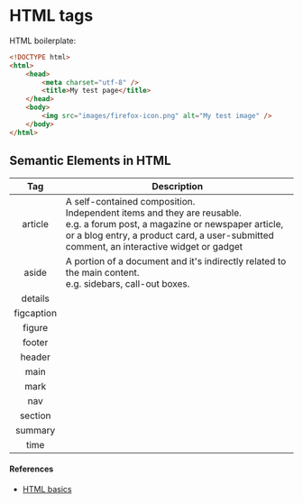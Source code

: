 # HTML tags

HTML boilerplate:

```html
<!DOCTYPE html>
<html>
	<head>
		<meta charset="utf-8" />
		<title>My test page</title>
	</head>
	<body>
		<img src="images/firefox-icon.png" alt="My test image" />
	</body>
</html>
```

## Semantic Elements in HTML

|    Tag     | Description                                                                                                                                                                                                           |
| :--------: | --------------------------------------------------------------------------------------------------------------------------------------------------------------------------------------------------------------------- |
|  article   | A self-contained composition.<br> Independent items and they are reusable. <br>e.g. a forum post, a magazine or newspaper article, or a blog entry, a product card, a user-submitted comment, an interactive widget or gadget |
|   aside    | A portion of a document and it's indirectly related to the main content.<br> e.g. sidebars, call-out boxes.                                                                                                               |
|  details   |                                                                                                                                                                                                                       |
| figcaption |                                                                                                                                                                                                                       |
|   figure   |                                                                                                                                                                                                                       |
|   footer   |                                                                                                                                                                                                                      |
|   header   |                                                                                                                                                                                                                       |
|    main    |                                                                                                                                                                                                                       |
|    mark    |                                                                                                                                                                                                                       |
|    nav     |                                                                                                                                                                                                                       |
|  section   |                                                                                                                                                                                                                       |
|  summary   |                                                                                                                                                                                                                       |
|    time    |

#### References

- [HTML basics](https://developer.mozilla.org/en-US/docs/Learn/Getting_started_with_the_web/HTML_basics)
